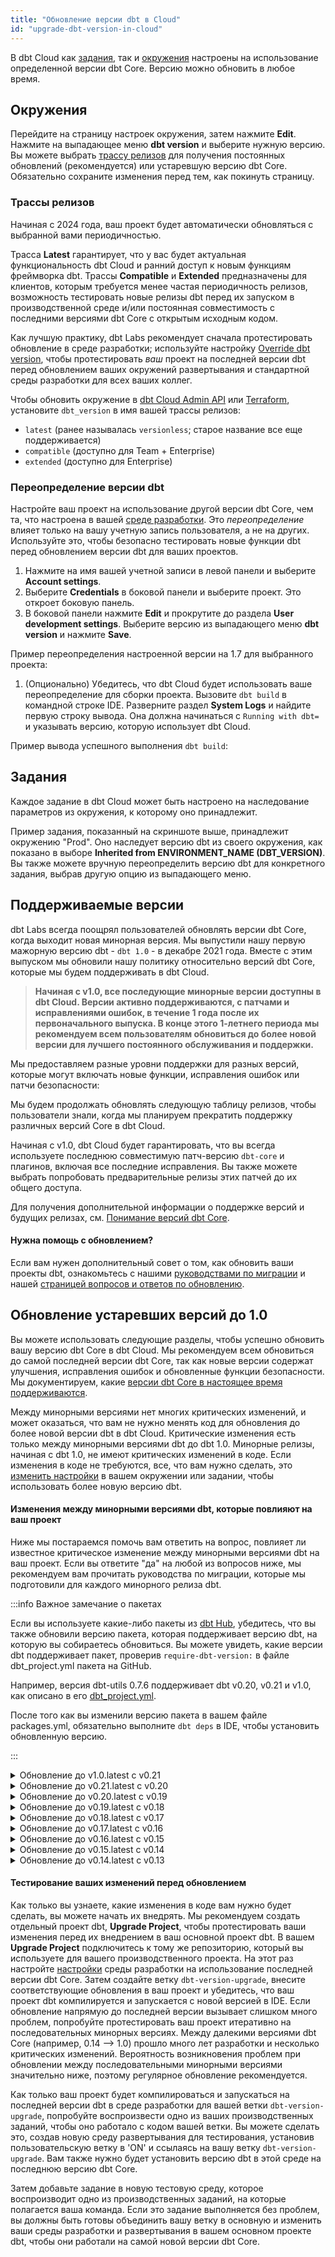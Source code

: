 ```yaml
---
title: "Обновление версии dbt в Cloud"
id: "upgrade-dbt-version-in-cloud"
---
```


В dbt Cloud как [задания](/docs/deploy/jobs), так и [окружения](/docs/dbt-cloud-environments) настроены на использование определенной версии dbt Core. Версию можно обновить в любое время.

## Окружения

Перейдите на страницу настроек окружения, затем нажмите **Edit**. Нажмите на выпадающее меню **dbt version** и выберите нужную версию. Вы можете выбрать [трассу релизов](#release-tracks) для получения постоянных обновлений (рекомендуется) или устаревшую версию dbt Core. Обязательно сохраните изменения перед тем, как покинуть страницу.

<Lightbox src="/img/docs/dbt-cloud/cloud-configuring-dbt-cloud/choosing-dbt-version/example-environment-settings.png" width="90%" title="Пример настроек окружения в dbt Cloud"/>

### Трассы релизов

Начиная с 2024 года, ваш проект будет автоматически обновляться с выбранной вами периодичностью.

Трасса **Latest** гарантирует, что у вас будет актуальная функциональность dbt Cloud и ранний доступ к новым функциям фреймворка dbt. Трассы **Compatible** и **Extended** предназначены для клиентов, которым требуется менее частая периодичность релизов, возможность тестировать новые релизы dbt перед их запуском в производственной среде и/или постоянная совместимость с последними версиями dbt Core с открытым исходным кодом.

Как лучшую практику, dbt Labs рекомендует сначала протестировать обновление в среде разработки; используйте настройку [Override dbt version](#override-dbt-version), чтобы протестировать _ваш_ проект на последней версии dbt перед обновлением ваших окружений развертывания и стандартной среды разработки для всех ваших коллег.

Чтобы обновить окружение в [dbt Cloud Admin API](/docs/dbt-cloud-apis/admin-cloud-api) или [Terraform](https://registry.terraform.io/providers/dbt-labs/dbtcloud/latest), установите `dbt_version` в имя вашей трассы релизов:
- `latest` (ранее называлась `versionless`; старое название все еще поддерживается)
- `compatible` (доступно для Team + Enterprise)
- `extended` (доступно для Enterprise)

### Переопределение версии dbt

Настройте ваш проект на использование другой версии dbt Core, чем та, что настроена в вашей [среде разработки](/docs/dbt-cloud-environments#types-of-environments). Это _переопределение_ влияет только на вашу учетную запись пользователя, а не на других. Используйте это, чтобы безопасно тестировать новые функции dbt перед обновлением версии dbt для ваших проектов.

1. Нажмите на имя вашей учетной записи в левой панели и выберите **Account settings**.
1. Выберите **Credentials** в боковой панели и выберите проект. Это откроет боковую панель.
1. В боковой панели нажмите **Edit** и прокрутите до раздела **User development settings**. Выберите версию из выпадающего меню **dbt version** и нажмите **Save**.

  Пример переопределения настроенной версии на 1.7 для выбранного проекта:

  <Lightbox src="/img/docs/dbt-cloud/cloud-configuring-dbt-cloud/choosing-dbt-version/example-override-version.png" width="60%" title="Пример переопределения версии dbt в вашей учетной записи"/>

1. (Опционально) Убедитесь, что dbt Cloud будет использовать ваше переопределение для сборки проекта. Вызовите `dbt build` в командной строке IDE. Разверните раздел **System Logs** и найдите первую строку вывода. Она должна начинаться с `Running with dbt=` и указывать версию, которую использует dbt Cloud.

  Пример вывода успешного выполнения `dbt build`:

  <Lightbox src="/img/docs/dbt-cloud/cloud-configuring-dbt-cloud/choosing-dbt-version/example-verify-overridden-version.png" title="Пример вывода, показывающий использование версии 1.7, а не 1.5"/>

## Задания

Каждое задание в dbt Cloud может быть настроено на наследование параметров из окружения, к которому оно принадлежит.

<Lightbox src="/img/docs/dbt-cloud/cloud-configuring-dbt-cloud/choosing-dbt-version/job-settings.png" width="200%" title="Настройки задания в dbt Cloud"/>

Пример задания, показанный на скриншоте выше, принадлежит окружению "Prod". Оно наследует версию dbt из своего окружения, как показано в выборе **Inherited from ENVIRONMENT_NAME (DBT_VERSION)**. Вы также можете вручную переопределить версию dbt для конкретного задания, выбрав другую опцию из выпадающего меню.

## Поддерживаемые версии

dbt Labs всегда поощрял пользователей обновлять версии dbt Core, когда выходит новая минорная версия. Мы выпустили нашу первую мажорную версию dbt - `dbt 1.0` - в декабре 2021 года. Вместе с этим выпуском мы обновили нашу политику относительно версий dbt Core, которые мы будем поддерживать в dbt Cloud.

> **Начиная с v1.0, все последующие минорные версии доступны в dbt Cloud. Версии активно поддерживаются, с патчами и исправлениями ошибок, в течение 1 года после их первоначального выпуска. В конце этого 1-летнего периода мы рекомендуем всем пользователям обновиться до более новой версии для лучшего постоянного обслуживания и поддержки.**

Мы предоставляем разные уровни поддержки для разных версий, которые могут включать новые функции, исправления ошибок или патчи безопасности:

<Snippet path="core-version-support" />

Мы будем продолжать обновлять следующую таблицу релизов, чтобы пользователи знали, когда мы планируем прекратить поддержку различных версий Core в dbt Cloud.

<Snippet path="core-versions-table" />

Начиная с v1.0, dbt Cloud будет гарантировать, что вы всегда используете последнюю совместимую патч-версию `dbt-core` и плагинов, включая все последние исправления. Вы также можете выбрать попробовать предварительные релизы этих патчей до их общего доступа.

<!--- TODO: Включить информацию о:
  - уведомлении пользователей, когда доступны новые минорные версии
  - уведомлении пользователей, когда используется минорная версия, приближающаяся к концу своего критического периода поддержки
  - автоматическом обновлении пользователей до следующей минорной версии, когда критическая поддержка заканчивается
--->

Для получения дополнительной информации о поддержке версий и будущих релизах, см. [Понимание версий dbt Core](/docs/dbt-versions/core).

#### Нужна помощь с обновлением?

Если вам нужен дополнительный совет о том, как обновить ваши проекты dbt, ознакомьтесь с нашими [руководствами по миграции](/docs/dbt-versions/core-upgrade/) и нашей [страницей вопросов и ответов по обновлению](/docs/dbt-versions/upgrade-dbt-version-in-cloud#upgrading-legacy-versions-under-10).

## Обновление устаревших версий до 1.0

Вы можете использовать следующие разделы, чтобы успешно обновить вашу версию dbt Core в dbt Cloud. Мы рекомендуем всем обновиться до самой последней версии dbt Core, так как новые версии содержат улучшения, исправления ошибок и обновленные функции безопасности. Мы документируем, какие [версии dbt Core в настоящее время поддерживаются](/docs/dbt-versions/upgrade-dbt-version-in-cloud#supported-versions).

Между минорными версиями нет многих критических изменений, и может оказаться, что вам не нужно менять код для обновления до более новой версии dbt в dbt Cloud. Критические изменения есть только между минорными версиями dbt до dbt 1.0. Минорные релизы, начиная с dbt 1.0, не имеют критических изменений в коде. Если изменения в коде не требуются, все, что вам нужно сделать, это [изменить настройки](/docs/dbt-versions/upgrade-dbt-version-in-cloud#upgrading-to-the-latest-version-of-dbt-in-cloud) в вашем окружении или задании, чтобы использовать более новую версию dbt.

#### Изменения между минорными версиями dbt, которые повлияют на ваш проект

Ниже мы постараемся помочь вам ответить на вопрос, повлияет ли известное критическое изменение между минорными версиями dbt на ваш проект. Если вы ответите "да" на любой из вопросов ниже, мы рекомендуем вам прочитать руководства по миграции, которые мы подготовили для каждого минорного релиза dbt.

:::info Важное замечание о пакетах

Если вы используете какие-либо пакеты из [dbt Hub](https://hub.getdbt.com/), убедитесь, что вы также обновили версию пакета, которая поддерживает версию dbt, на которую вы собираетесь обновиться. Вы можете увидеть, какие версии dbt поддерживает пакет, проверив `require-dbt-version:` в файле dbt_project.yml пакета на GitHub.

Например, версия dbt-utils 0.7.6 поддерживает dbt v0.20, v0.21 и v1.0, как описано в его [dbt_project.yml](https://github.com/dbt-labs/dbt-utils/blob/0.7.6/dbt_project.yml).

После того как вы изменили версию пакета в вашем файле packages.yml, обязательно выполните `dbt deps` в IDE, чтобы установить обновленную версию.

:::

<details>
<summary>  Обновление до v1.0.latest с v0.21 </summary>
<br></br>

:::info Универсальное изменение
Некоторые конфигурации в dbt_project.yml были переименованы
:::

Существующие проекты увидят предупреждения о незначительных изменениях, которые не являются критическими. Вы можете изменить три строки в большинстве проектов, чтобы убрать предупреждения:

<File name='dbt_project.yml'>

```yml
model-paths: ["models"] # ранее называлось "source-paths"
seed-paths: ["data"]    # ранее называлось "data-paths"
clean-targets:
  - "target"
  - "dbt_packages"      # ранее называлось "dbt_modules"
```

</File>

- Вы выбираете тесты, используя старые названия типов тестов? (`test_type:schema`, `test_type:data`, `--schema`, `--data`)
- У вас есть пользовательский макрос, который вызывает (недокументированные) глобальные макросы `column_list`, `column_list_for_create_table`, `incremental_upsert`?
- У вас есть пользовательские скрипты, которые парсят артефакты dbt <Term id="json" />?
- (Только BigQuery) Вы используете устаревшие возможности dbt для таблиц с разделением по времени загрузки?

Если вы считаете, что ваш проект может быть затронут, прочитайте больше деталей в руководстве по миграции [здесь](/docs/dbt-versions/core-upgrade/Older%20versions/upgrading-to-v1.0).

</details>


<details>
<summary>  Обновление до v0.21.latest с v0.20 </summary>
<br></br>

- Вы выбираете конкретные источники для проверки свежести (`dbt snapshot-freshness --select <source_name>`)?
- У вас есть пользовательские скрипты, которые парсят артефакты dbt JSON?
- (Только Snowflake) У вас есть пользовательские макросы или <Term id="materialization">материализации</Term>, которые зависят от использования транзакций, таких как блоки операторов с `auto_begin=True`?

Если вы считаете, что ваш проект может быть затронут, прочитайте больше деталей в руководстве по миграции [здесь](/docs/dbt-versions/core-upgrade).

</details>



<details>
<summary>  Обновление до v0.20.latest с v0.19 </summary>
<br></br>

- Ваш проект определяет какие-либо пользовательские тесты схемы?
- Ваш проект использует `adapter.dispatch` или пакет `spark_utils`?
- У вас есть пользовательские скрипты, которые парсят артефакты dbt JSON?

Если вы считаете, что ваш проект может быть затронут, прочитайте больше деталей в руководстве по миграции [здесь](/docs/dbt-versions/core-upgrade).

</details>



<details>
<summary>  Обновление до v0.19.latest с v0.18 </summary>
<br></br>
<div>

</div>


- У вас есть пользовательские скрипты, которые парсят артефакты dbt JSON?
- У вас есть какие-либо пользовательские материализации?

Если вы считаете, что ваш проект может быть затронут, прочитайте больше деталей в руководстве по миграции [здесь](/docs/dbt-versions/core-upgrade).

</details>


<details>
<summary>  Обновление до v0.18.latest с v0.17 </summary>
<br></br>

- Вы напрямую вызываете `adapter_macro`?

Если вы считаете, что ваш проект может быть затронут, прочитайте больше деталей в руководстве по миграции [здесь](/docs/dbt-versions/core-upgrade).

</details>



<details>
<summary>  Обновление до v0.17.latest с v0.16 </summary>
<br></br>
<div>

:::info Универсальное изменение

Вы должны добавить `config-version: 2` в ваш файл dbt_project.yml.
:::
</div>

<File name='dbt_project.yml'>

```yml
name: my_project
version: 1.0.0

config-version: 2

vars:
  my_var: 1
  another_var: true

models:
  ...
```

</File>

<div>

:::info Универсальное изменение

`vars:` теперь определяются не в вашем `models:`, а являются отдельным разделом в файле dbt_project.yml.
:::
</div>


<File name='dbt_project.yml'>

```yml
name: my_project
version: 1.0.0

config-version: 2

vars:
  my_var: 1
  another_var: true

models:
  ...
```

</File>


- У вас есть конфигурации словарей в вашем dbt_project.yml, такие как `partition_by` или `persist_docs`? Если да, вам нужно добавить перед ними +.

<File name='dbt_project.yml'>

```yml

models:
  my_project:
    reporting:
      +partition_by:
        field: date_day
        data_type: timestamp
```
</File>

Если вы считаете, что ваш проект может быть затронут, прочитайте больше деталей в руководстве по миграции [здесь](/docs/dbt-versions/core-upgrade).

</details>


<details>
<summary>  Обновление до v0.16.latest с v0.15 </summary>
<br></br>

- Вы используете пользовательский макрос `generate_schema_name`?
- Вы используете конфигурацию `partition_by` для моделей BigQuery?

Если вы считаете, что ваш проект может быть затронут, прочитайте больше деталей в руководстве по миграции [здесь](/docs/dbt-versions/core-upgrade).
</details>


<details>
<summary>  Обновление до v0.15.latest с v0.14 </summary>

<br></br>

- У вас есть пользовательская материализация?
- У вас есть макрос, который напрямую обращается к `Relations`?

Если вы считаете, что ваш проект может быть затронут, прочитайте больше деталей в руководстве по миграции [здесь](/docs/dbt-versions/core-upgrade).
</details>

<details>
<summary>  Обновление до v0.14.latest с v0.13 </summary>
<br></br>

- Вы все еще используете `Archives`?
- Вы используете пользовательский макрос `generate_schema_name`?
- Вы используете флаг `—non-destructive`?

Если вы считаете, что ваш проект может быть затронут, прочитайте больше деталей в руководстве по миграции [здесь](/docs/dbt-versions/core-upgrade).
</details>


#### Тестирование ваших изменений перед обновлением
Как только вы узнаете, какие изменения в коде вам нужно будет сделать, вы можете начать их внедрять. Мы рекомендуем создать отдельный проект dbt, **Upgrade Project**, чтобы протестировать ваши изменения перед их внедрением в ваш основной проект dbt. В вашем **Upgrade Project** подключитесь к тому же репозиторию, который вы используете для вашего производственного проекта. На этот раз настройте [настройки](/docs/dbt-versions/upgrade-dbt-version-in-cloud) среды разработки на использование последней версии dbt Core. Затем создайте ветку `dbt-version-upgrade`, внесите соответствующие обновления в ваш проект и убедитесь, что ваш проект dbt компилируется и запускается с новой версией в IDE. Если обновление напрямую до последней версии вызывает слишком много проблем, попробуйте протестировать ваш проект итеративно на последовательных минорных версиях. Между далекими версиями dbt Core (например, 0.14 --> 1.0) прошло много лет разработки и несколько критических изменений. Вероятность возникновения проблем при обновлении между последовательными минорными версиями значительно ниже, поэтому регулярное обновление рекомендуется.

Как только ваш проект будет компилироваться и запускаться на последней версии dbt в среде разработки для вашей ветки `dbt-version-upgrade`, попробуйте воспроизвести одно из ваших производственных заданий, чтобы оно работало с кодом вашей ветки. Вы можете сделать это, создав новую среду развертывания для тестирования, установив пользовательскую ветку в 'ON' и ссылаясь на вашу ветку `dbt-version-upgrade`. Вам также нужно будет установить версию dbt в этой среде на последнюю версию dbt Core.

<Lightbox src="/img/docs/dbt-cloud/cloud-configuring-dbt-cloud/cloud-upgrading-dbt-versions/upgrade-environment.png" title="Настройка вашей тестовой среды" />

Затем добавьте задание в новую тестовую среду, которое воспроизводит одно из производственных заданий, на которые полагается ваша команда. Если это задание выполняется без проблем, вы должны быть готовы объединить вашу ветку в основную и изменить ваши среды разработки и развертывания в вашем основном проекте dbt, чтобы они работали на самой новой версии dbt Core.